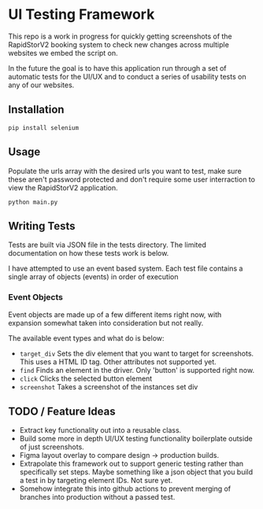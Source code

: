 # UI Testing Framework

This repo is a work in progress for quickly getting screenshots of the RapidStorV2 booking system to check new changes across multiple websites we embed the script on.

In the future the goal is to have this application run through a set of automatic tests for the UI/UX and to conduct a series of usability tests on any of our websites.

## Installation

```pip install selenium```

## Usage

Populate the urls array with the desired urls you want to test, make sure these aren't password protected and don't require some user interraction to view the RapidStorV2 application.

```python main.py```

## Writing Tests

Tests are built via JSON file in the tests directory. The limited documentation on how these tests work is below.

I have attempted to use an event based system. Each test file contains a single array of objects (events) in order of execution

### Event Objects

Event objects are made up of a few different items right now, with expansion somewhat taken into consideration but not really.

The available event types and what do is below:

- ```target_div``` Sets the div element that you want to target for screenshots. This uses a HTML ID tag. Other attributes not supported yet.
- ```find``` Finds an element in the driver. Only 'button' is supported right now.
- ```click``` Clicks the selected button element
- ```screenshot``` Takes a screenshot of the instances set div

## TODO / Feature Ideas

- Extract key functionality out into a reusable class.
- Build some more in depth UI/UX testing functionality boilerplate outside of just screenshots.
- Figma layout overlay to compare design -> production builds.
- Extrapolate this framework out to support generic testing rather than specifically set steps. Maybe something like a json object that you build a test in by targeting element IDs. Not sure yet.
- Somehow integrate this into github actions to prevent merging of branches into production without a passed test.